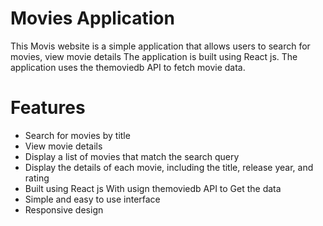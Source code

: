 # Movies Application

This Movis website is a simple application that allows users to search for movies, view movie details
The application is built using React js.
The application uses the themoviedb API to fetch movie data.

# Features

- Search for movies by title
- View movie details
- Display a list of movies that match the search query
- Display the details of each movie, including the title, release year, and rating
- Built using React js With usign themoviedb API to Get the data
- Simple and easy to use interface
- Responsive design
